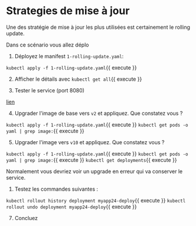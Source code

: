 # Strategies de mise à jour

Une des stratégie de mise à jour les plus utilisées est certainement le rolling update.

Dans ce scénario vous allez déplo

1) Déployez le manifest `1-rolling-update.yaml`:

`kubectl apply -f 1-rolling-update.yaml`{{ execute }}

2) Afficher le détails avec `kubectl get all`{{ execute }}


3) Tester le service (port 8080)

[lien](http://[[HOST_SUBDOMAIN]]-[[KATACODA_HOST]].environments.katacoda.com/)

4) Upgrader l'image de base vers `v2` et appliquez. Que constatez vous ?

`kubectl apply -f 1-rolling-update.yaml`{{ execute }}
`kubectl get pods -o yaml | grep image:`{{ execute }}

5) Upgrader l'image vers `v10` et appliquez. Que constatez vous ?

`kubectl apply -f 1-rolling-update.yaml`{{ execute }}
`kubectl get pods -o yaml | grep image:`{{ execute }}
`kubectl get deployments`{{ execute }}

Normalement vous devriez voir un upgrade en erreur qui va conserver le service.

1) Testez les commandes suivantes :

`kubectl rollout history deployment myapp24-deploy`{{ execute }}
`kubectl rollout undo deployment myapp24-deploy`{{ execute }}

7) Concluez

